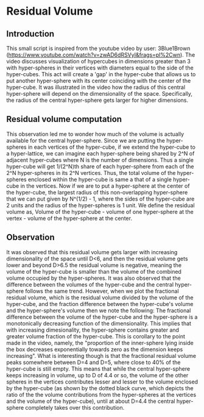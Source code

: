 # Residual Volume

## Introduction 
This small script is inspired from the youtube video by user: 3Blue1Brown (https://www.youtube.com/watch?v=zwAD6dRSVyI&frags=pl%2Cwn).
The video discusses visualization of hypercubes in dimensions greater than 3 with hyper-spheres in their vertices with diameters
equal to the side of the hyper-cubes. This act will create a 'gap' in the hyper-cube that allows us to put another hyper-sphere
with its center coinciding with the center of the hyper-cube. It was illustrated in the video how the radius of this central
hyper-sphere will depend on the dimensionality of the space. Specifically, the radius of the central hyper-sphere gets larger
for higher dimensions. 

## Residual volume computation

This observation led me to wonder how much of the volume is actually available for the central hyper-sphere. Since we are putting
the hyper-spheres in each vertices of the hyper-cube, if we extend the hyper-cube to a hyper-lattice, we can imagine each hyper-sphere
being shared by 2^N of adjacent hyper-cubes where N is the number of dimensions. Thus a single hyper-cube will get 1/(2^N)th 
share of each hyper-sphere from each of the 2^N hyper-spheres in its 2^N vertices. Thus, the total volume of the hyper-spheres 
enclosed within the hyper-cube is same a that of a single hyper-cube in the vertices. Now if we are to put a hyper-sphere at the
center of the hyper-cube, the largest radius of this non-overlapping hyper-sphere that we can put given by N^(1/2) - 1, where
the sides of the hyper-cube are 2 units and the radius of the hyper-spheres is 1 unit. We define the residual volume as,
Volume of the hyper-cube - volume of one hyper-sphere at the vertex - volume of the hyper-sphere at the center.

## Observation 

It was observed that this residual volume gets larger with increasing dimensionality of the space until D<6, and then the 
residual volume gets lower and beyond D>6.5 the residual volume is negative, meaning the volume of the hyper-cube is smaller than the
volume of the combined volume occupied by the hyper-spheres. It was also observed that the difference between the volumes of the hyper-cube and the central hyper-sphere follows the same trend. 
However, when we plot the fractional residual volume, which is the residual volume divided by the volume of the hyper-cube, and the fraction difference between the hyper-cube's volume and the hyper-sphere's volume then we note the following:
The fractional difference between the volume of the hyper-cube and the hyper-sphere is a monotonically decreasing function of the dimensionality. This implies that with increasing dimesionality, the hyper-sphere contains greater and greater volume fraction of the hyper-cube. This is corollary to the point made in the video, namely, the "proportion of the inner-sphere lying inside the box decreases exponentially towards zero as the dimension keeps increasing".
What is interesting though is that the fractional residual volume peaks somewhere between D=4 and D=5, where close to 40% of the hyper-cube is still empty. This means that while the central hyper-sphere keeps increasing in volume, up to D of 4.4 or so, the volume of the other spheres in the vertices contributes lesser and lesser to the volume enclosed by the hyper-cube (as shown by the dotted black curve, which depicts the ratio of the the volume contributions from the hyper-spheres at the vertices and the volume of the hyper-cube), until at about D=4.4 the central hyper-sphere completely takes over this contribution.
